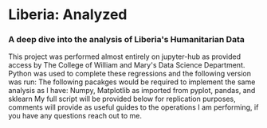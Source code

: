 # Liberia: Analyzed
### A deep dive into the analysis of Liberia's Humanitarian Data
This project was performed almost entirely on jupyter-hub as provided access by The College of William and Mary's Data Science Department. 
Python was used to complete these regressions and the following version was run: 
The following pacakges would be required to implement the same analysis as I have: Numpy, Matplotlib as imported from pyplot, pandas, and sklearn
My full script will be provided below for replication purposes, comments will provide as useful guides to the operations I am performing, if you have any questions reach out to me. 
